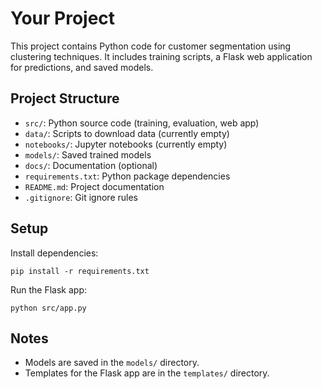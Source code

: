 # Your Project

This project contains Python code for customer segmentation using clustering techniques. It includes training scripts, a Flask web application for predictions, and saved models.

## Project Structure

- `src/`: Python source code (training, evaluation, web app)
- `data/`: Scripts to download data (currently empty)
- `notebooks/`: Jupyter notebooks (currently empty)
- `models/`: Saved trained models
- `docs/`: Documentation (optional)
- `requirements.txt`: Python package dependencies
- `README.md`: Project documentation
- `.gitignore`: Git ignore rules

## Setup

Install dependencies:

```
pip install -r requirements.txt
```

Run the Flask app:

```
python src/app.py
```

## Notes

- Models are saved in the `models/` directory.
- Templates for the Flask app are in the `templates/` directory.
